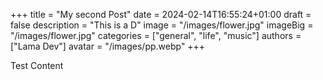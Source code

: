 +++
title = "My second Post"
date = 2024-02-14T16:55:24+01:00
draft = false
description = "This is a D"
image = "/images/flower.jpg"
imageBig = "/images/flower.jpg"
categories = ["general", "life", "music"]
authors = ["Lama Dev"]
avatar = "/images/pp.webp"
+++

Test Content
